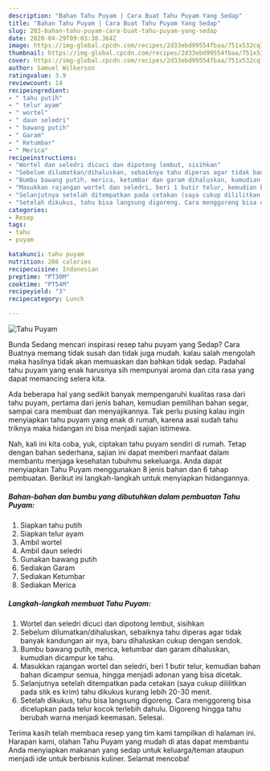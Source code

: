 ```yaml
---
description: "Bahan Tahu Puyam | Cara Buat Tahu Puyam Yang Sedap"
title: "Bahan Tahu Puyam | Cara Buat Tahu Puyam Yang Sedap"
slug: 203-bahan-tahu-puyam-cara-buat-tahu-puyam-yang-sedap
date: 2020-04-29T09:03:38.364Z
image: https://img-global.cpcdn.com/recipes/2d33ebd99554fbaa/751x532cq70/tahu-puyam-foto-resep-utama.jpg
thumbnail: https://img-global.cpcdn.com/recipes/2d33ebd99554fbaa/751x532cq70/tahu-puyam-foto-resep-utama.jpg
cover: https://img-global.cpcdn.com/recipes/2d33ebd99554fbaa/751x532cq70/tahu-puyam-foto-resep-utama.jpg
author: Samuel Wilkerson
ratingvalue: 3.9
reviewcount: 14
recipeingredient:
- " tahu putih"
- " telur ayam"
- " wortel"
- " daun seledri"
- " bawang putih"
- " Garam"
- " Ketumbar"
- " Merica"
recipeinstructions:
- "Wortel dan seledri dicuci dan dipotong lembut, sisihkan"
- "Sebelum dilumatkan/dihaluskan, sebaiknya tahu diperas agar tidak banyak kandungan air nya, baru dihaluskan cukup dengan sendok."
- "Bumbu bawang putih, merica, ketumbar dan garam dihaluskan, kumudian dicampur ke tahu."
- "Masukkan rajangan wortel dan seledri, beri 1 butir telur, kemudian bahan bahan dicampur semua, hingga menjadi adonan yang bisa dicetak."
- "Selanjutnya setelah ditempatkan pada cetakan (saya cukup dililitkan pada stik es krim) tahu dikukus kurang lebih 20-30 menit."
- "Setelah dikukus, tahu bisa langsung digoreng. Cara menggoreng bisa dicelupkan pada telur kocok terlebih dahulu. Digoreng hingga tahu berubah warna menjadi keemasan. Selesai."
categories:
- Resep
tags:
- tahu
- puyam

katakunci: tahu puyam 
nutrition: 266 calories
recipecuisine: Indonesian
preptime: "PT30M"
cooktime: "PT54M"
recipeyield: "3"
recipecategory: Lunch

---
```



![Tahu Puyam](https://img-global.cpcdn.com/recipes/2d33ebd99554fbaa/751x532cq70/tahu-puyam-foto-resep-utama.jpg)

Bunda Sedang mencari inspirasi resep tahu puyam yang Sedap? Cara Buatnya memang tidak susah dan tidak juga mudah. kalau salah mengolah maka hasilnya tidak akan memuaskan dan bahkan tidak sedap. Padahal tahu puyam yang enak harusnya sih mempunyai aroma dan cita rasa yang dapat memancing selera kita.

Ada beberapa hal yang sedikit banyak mempengaruhi kualitas rasa dari tahu puyam, pertama dari jenis bahan, kemudian pemilihan bahan segar, sampai cara membuat dan menyajikannya. Tak perlu pusing kalau ingin menyiapkan tahu puyam yang enak di rumah, karena asal sudah tahu triknya maka hidangan ini bisa menjadi sajian istimewa.




Nah, kali ini kita coba, yuk, ciptakan tahu puyam sendiri di rumah. Tetap dengan bahan sederhana, sajian ini dapat memberi manfaat dalam membantu menjaga kesehatan tubuhmu sekeluarga. Anda dapat menyiapkan Tahu Puyam menggunakan 8 jenis bahan dan 6 tahap pembuatan. Berikut ini langkah-langkah untuk menyiapkan hidangannya.

<!--inarticleads1-->

##### Bahan-bahan dan bumbu yang dibutuhkan dalam pembuatan Tahu Puyam:

1. Siapkan  tahu putih
1. Siapkan  telur ayam
1. Ambil  wortel
1. Ambil  daun seledri
1. Gunakan  bawang putih
1. Sediakan  Garam
1. Sediakan  Ketumbar
1. Sediakan  Merica




<!--inarticleads2-->

##### Langkah-langkah membuat Tahu Puyam:

1. Wortel dan seledri dicuci dan dipotong lembut, sisihkan
1. Sebelum dilumatkan/dihaluskan, sebaiknya tahu diperas agar tidak banyak kandungan air nya, baru dihaluskan cukup dengan sendok.
1. Bumbu bawang putih, merica, ketumbar dan garam dihaluskan, kumudian dicampur ke tahu.
1. Masukkan rajangan wortel dan seledri, beri 1 butir telur, kemudian bahan bahan dicampur semua, hingga menjadi adonan yang bisa dicetak.
1. Selanjutnya setelah ditempatkan pada cetakan (saya cukup dililitkan pada stik es krim) tahu dikukus kurang lebih 20-30 menit.
1. Setelah dikukus, tahu bisa langsung digoreng. Cara menggoreng bisa dicelupkan pada telur kocok terlebih dahulu. Digoreng hingga tahu berubah warna menjadi keemasan. Selesai.




Terima kasih telah membaca resep yang tim kami tampilkan di halaman ini. Harapan kami, olahan Tahu Puyam yang mudah di atas dapat membantu Anda menyiapkan makanan yang sedap untuk keluarga/teman ataupun menjadi ide untuk berbisnis kuliner. Selamat mencoba!

